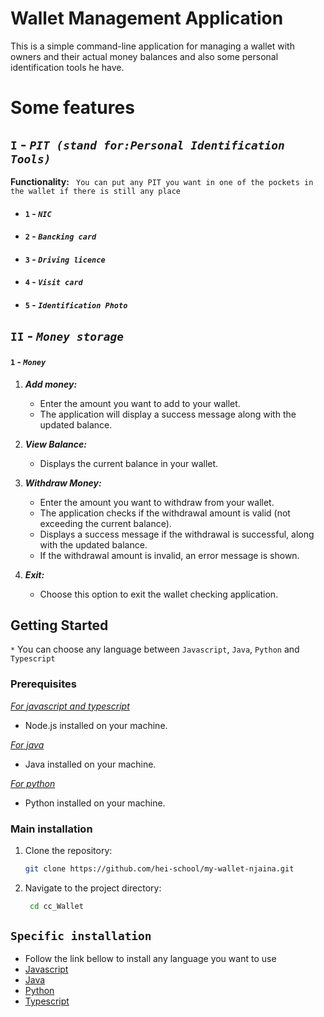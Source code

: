 # Wallet Management Application

This is a simple command-line application for managing a wallet with owners and their actual money balances and also some personal identification tools he have.

# Some features
## ``I`` - ***``PIT (stand for:Personal Identification Tools)``***
**Functionality:**
`` You can put any PIT you want in one of the pockets in the wallet if there is still any place``
* #### ``1`` - ***``NIC``***
* #### ``2`` - ***``Bancking card``***
* #### ``3`` - ***``Driving licence``***
* #### ``4`` - ***``Visit card``***
* #### ``5`` - ***``Identification Photo``***

## ``II`` - ***``Money storage``***
#### ``1`` - ***``Money``***
1. ***Add money:***
   - Enter the amount you want to add to your wallet.
   - The application will display a success message along with the updated balance.

2. ***View Balance:***
   - Displays the current balance in your wallet.

3. ***Withdraw Money:***
   - Enter the amount you want to withdraw from your wallet.
   - The application checks if the withdrawal amount is valid (not exceeding the current balance).
   - Displays a success message if the withdrawal is successful, along with the updated balance.
   - If the withdrawal amount is invalid, an error message is shown.
4. ***Exit:***
    - Choose this option to exit the wallet checking application.

## Getting Started
``*`` You can choose any language between ``Javascript``, ``Java``, ``Python`` and ``Typescript``
### Prerequisites
*<u>For javascript and typescript</u>*
- Node.js installed on your machine.

*<u>For java</u>*
- Java installed on your machine.

*<u>For python</u>*
- Python installed on your machine.

### Main installation

1. Clone the repository:

   ```bash
   git clone https://github.com/hei-school/my-wallet-njaina.git

2. Navigate to the project directory:
    ```bash
     cd cc_Wallet

## ``Specific installation``
* Follow the link bellow to install any language you want to use
* [Javascript](README.feature-javascript.md)
* [Java](README.feature/java.md)
* [Python](REAMDE.feautre-python.md)
* [Typescript](README.feature-typescript.md)
